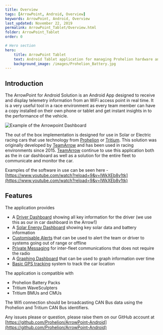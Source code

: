 ```yaml
---
title: Overview
tags: [ArrowPoint, Android, Overview]
keywords: ArrowPoint, Android, Overview
last_updated: November 22, 2019
permalink: ArrowPoint_Tablet/Overview.html
folder: ArrowPoint_Tablet
order: 0

# Hero section
hero:
    title: ArrowPoint Tablet
    text: Android Tablet application for managing Prohelion hardware and racing cars
    background_image: /images/Prohelion_Battery.jpg
---
```


## Introduction
The ArrowPoint for Android Solution is an Android App designed to receive and display telemetry information from an WiFi access point in real time. It is a very useful tool in a race environment as every team member can have a copy installed on their own phone or tablet and get instant insights in to the performance of the vehicle.

![Example of the Arrowpoint Dashboard]({{site.dox.baseurl}}/images/android_dashboard.png)

The out of the box implementation is designed for use in Solar or Electric racing cars that use technology from [Prohelion](https://www.prohelion.com) or [Tritium](https://www.tritiumcharging.com). This solution was originally developed by [TeamArrow](https://www.teamarrow.com.au/) and has been used in racing environments since 2015. [TeamArrow](https://www.teamarrow.com.au/) continue to use this application both as the in car dashboard as well as a solution for the entire fleet to communicate and monitor the car.

Examples of the software in use can be seen here - [https://www.youtube.com/watch?reload=9&v=lWkXEb8v1tk](https://www.youtube.com/watch?reload=9&v=lWkXEb8v1tk)

## Features
The application provides
* A [Driver Dashboard](Dashboard.html) showing all key information for the driver (we use this as our in car dashboard in the Arrow1)
* A [Solar Energy Dashboard](Solar.html) showing key solar data and battery information
* [Customisable Alerts](SystemDetails.html) that can be used to alert the team or driver to systems going out of range or offline
* [Private Messaging](Fleet_Messaging.html) for inter-fleet communications that does not require the radio
* A [Graphing Dashboard](Graphing.html) that can be used to graph information over time
* [Basic GPS tracking](GPS.html) system to track the car location

The application is compatible with
* Prohelion Battery Packs
* Tritium WaveSculpters
* Tritium BMUs and CMUs

The Wifi connection should be broadcasting CAN Bus data using the Prohelion and Tritium CAN Bus identifiers.

Any issues please or question, please raise them on our GitHub account at [https://github.com/Prohelion/ArrowPoint-Android](https://github.com/Prohelion/ArrowPoint-Android)
